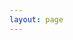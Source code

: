 ```yaml
---
layout: page
---
```

<script setup>
const data = [
    {
        name: "CyberSpace CTF 2024",
        time: "August 30 - September 01, 2024",
        placement: 235,
        ctfPoints: 451,
    },
    {
        name: "SekaiCTF 2024",
        time: "August 23 - August 25, 2024",
        placement: 193,
        ctfPoints: 239,
        ctfRating: 1.74,
    },
    {
        name: "idekCTF 2024",
        time: "August 17 - August 19, 2024",
        placement: 143,
        ctfPoints: 568,
    },
    {
        name: "Lexington Informatics Tournament CTF 2024",
        short: "LIT CTF 2024",
        time: "August 10 - August 13, 2024",
        placement: 47,
        ctfPoints: 2710,
        ctfRating: 25.298,
    },
    {
        name: "osu!gaming CTF 2024",
        time: "March 02 - March 04, 2024",
        placement: 166,
        ctfPoints: 1771,
        ctfRating: 4.912,
    },
    {
        name: "SekaiCTF 2023",
        time: "August 25 - August 27, 2023",
        placement: 175,
        ctfPoints: 573,
        ctfRating: 1.51,
    },
];
</script>

<ClientOnly>
    <Contests :data="data" />
</ClientOnly>